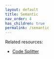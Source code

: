 ```yaml
---
layout: default
title: Semantic
nav_order: 4
has_children: true
permalink: /semantic
---
```


Related resources:

- [Code Splitter](https://framework.unitmesh.cc/docs/code-splitter)

